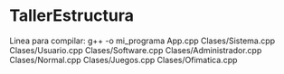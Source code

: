 # TallerEstructura
Linea para compilar:
g++ -o mi_programa App.cpp Clases/Sistema.cpp Clases/Usuario.cpp Clases/Software.cpp Clases/Administrador.cpp Clases/Normal.cpp Clases/Juegos.cpp Clases/Ofimatica.cpp